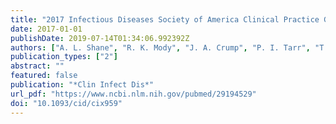 ```yaml
---
title: "2017 Infectious Diseases Society of America Clinical Practice Guidelines for the Diagnosis and Management of Infectious Diarrhea"
date: 2017-01-01
publishDate: 2019-07-14T01:34:06.992392Z
authors: ["A. L. Shane", "R. K. Mody", "J. A. Crump", "P. I. Tarr", "T. S. Steiner", "K. Kotloff", "J. M. Langley", "C. Wanke", "C. A. Warren", "A. C. Cheng", "J. Cantey", "L. K. Pickering"]
publication_types: ["2"]
abstract: ""
featured: false
publication: "*Clin Infect Dis*"
url_pdf: "https://www.ncbi.nlm.nih.gov/pubmed/29194529"
doi: "10.1093/cid/cix959"
---
```


